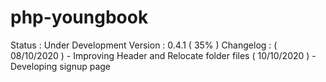 # php-youngbook
Status : Under Development
Version : 0.4.1 ( 35% )
Changelog :
( 08/10/2020 ) - Improving Header and Relocate folder files
( 10/10/2020 ) - Developing signup page
